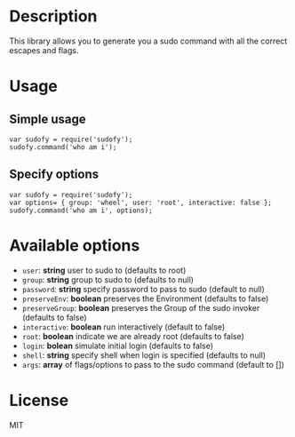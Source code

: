 # Description

This library allows you to generate you a sudo command with all the correct escapes and flags.

# Usage
## Simple usage
    var sudofy = require('sudofy');
    sudofy.command('who am i');

## Specify options
    var sudofy = require('sudofy');
    var options= { group: 'wheel', user: 'root', interactive: false };
    sudofy.command('who am i', options);

# Available options

- `user`: **string** user to sudo to (defaults to root)
- `group`: **string** group to sudo to (defaults to null)
- `password`: **string** specify password to pass to sudo (default to null)
- `preserveEnv`: **boolean** preserves the Environment (defaults to false)
- `preserveGroup`: **boolean** preserves the Group of the sudo invoker (defaults to false)
- `interactive`: **boolean** run interactively (default to false)
- `root`: **boolean** indicate we are already root (defaults to false)
- `login`: **bolean** simulate initial login (defaults to false)
- `shell`: **string** specify shell when login is specified (defaults to null)
- `args`: **array** of flags/options to pass to the sudo command (default to [])

# License
MIT
